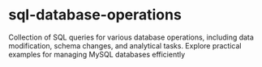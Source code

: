 # sql-database-operations
Collection of SQL queries for various database operations, including data modification, schema changes, and analytical tasks. Explore practical examples for managing MySQL databases efficiently
